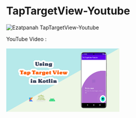 # TapTargetView-Youtube
<img alt="Ezatpanah TapTargetView-Youtube" src="https://emojipedia-us.s3.amazonaws.com/content/2020/04/05/yt.png" width="3%"></a>

YouTube Video :
<br>  
<a href="https://youtu.be/_mPn0jC94ok" target="_blank"><img alt="Ezatpanah TapTargetView-Youtube" src="taptarget-view.jpg" width="60%"></a>
<br>

